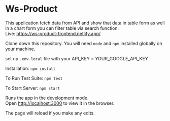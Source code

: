 # Ws-Product
This application fetch data from API and show that data in table form as well in a chart form you can filter table via search function.<br />
Live: https://ws-product-frontend.netlify.app/

Clone down this repository. You will need `node` and `npm` installed globally on your machine.

set up `.env.local` file with your API_KEY = YOUR_GOOGLE_API_KEY <br />

Installation:
`npm install`

To Run Test Suite:
`npm test`

To Start Server:
`npm start`

Runs the app in the development mode.<br />
Open [http://localhost:3000](http://localhost:3000) to view it in the browser.

The page will reload if you make any edits.<br />
